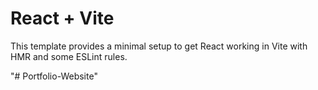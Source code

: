 # React + Vite

This template provides a minimal setup to get React working in Vite with HMR and some ESLint rules.

"# Portfolio-Website" 
